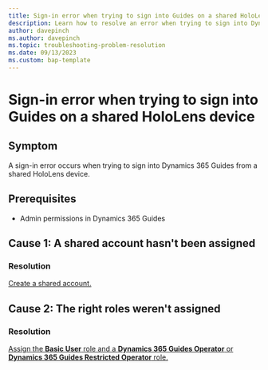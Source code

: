 ```yaml
---
title: Sign-in error when trying to sign into Guides on a shared HoloLens device 
description: Learn how to resolve an error when trying to sign into Dynamics 365 Guides on a shared device license
author: davepinch
ms.author: davepinch
ms.topic: troubleshooting-problem-resolution 
ms.date: 09/13/2023
ms.custom: bap-template
---
```


# Sign-in error when trying to sign into Guides on a shared HoloLens device

## Symptom

A sign-in error occurs when trying to sign into Dynamics 365 Guides from a shared HoloLens device.

## Prerequisites

- Admin permissions in Dynamics 365 Guides

## Cause 1: A shared account hasn't been assigned

### Resolution

[Create a shared account.](**/*dynamics365/mixed-reality/guides/device-license)

## Cause 2: The right roles weren't assigned

### Resolution

[Assign the **Basic User** role and a **Dynamics 365 Guides Operator** or **Dynamics 365 Guides Restricted Operator** role.](**/*dynamics365/mixed-reality/guides/device-license#assign-an-operator-role-to-the-shared-account)
